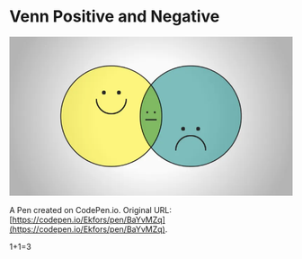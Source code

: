 # Venn Positive and Negative

![Venn Positive and Negative](venn-positive-negative-800.png)

A Pen created on CodePen.io. Original URL: [https://codepen.io/Ekfors/pen/BaYvMZq](https://codepen.io/Ekfors/pen/BaYvMZq).

1+1=3